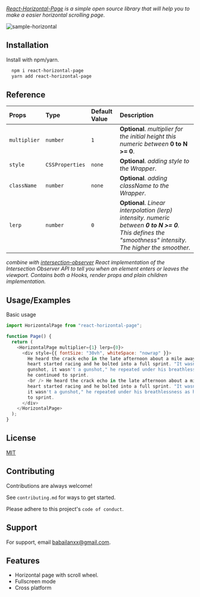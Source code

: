 _[React-Horizontal-Page](https://www.npmjs.com/package/react-horizontal-page) is a simple open source library that will help you to make a easier horizontal scrolling page._

![sample-horizontal](https://user-images.githubusercontent.com/83863770/176731112-16fd3f1a-cae8-489f-8fbe-a20609fc5742.gif)

## Installation

Install with npm/yarn.

```bash
  npm i react-horizontal-page
  yarn add react-horizontal-page
```

## Reference

| Props        | Type            | Default Value | Description                                                                                                                                               |
| :----------- | :-------------- | :------------ | :-------------------------------------------------------------------------------------------------------------------------------------------------------- |
| `multiplier` | `number`        | `1`           | **Optional**. _multiplier for the initial height this numeric between_ **0 to N >= 0**.                                                                   |
| `style`      | `CSSProperties` | `none`        | **Optional**. _adding style to the Wrapper_.                                                                                                              |
| `className`  | `number`        | `none`        | **Optional**. _adding className to the Wrapper_.                                                                                                          |
| `lerp`       | `number`        | `0`           | **Optional**. _Linear interpolation (lerp) intensity. numeric between **0 to N >= 0**. This defines the "smoothness" intensity. The higher the smoother._ |

_combine with [intersection-observer](https://www.npmjs.com/package/react-intersection-observer) React implementation of the Intersection Observer API to tell you when an element enters or leaves the viewport. Contains both a Hooks, render props and plain children implementation._

## Usage/Examples

Basic usage

```javascript
import HorizontalPage from "react-horizontal-page";

function Page() {
  return (
    <HorizontalPage multiplier={1} lerp={0}>
      <div style={{ fontSize: "30vh", whiteSpace: "nowrap" }}>
        He heard the crack echo in the late afternoon about a mile away. His
        heart started racing and he bolted into a full sprint. "It wasn't a
        gunshot, it wasn't a gunshot," he repeated under his breathlessness as
        he continued to sprint.
        <br /> He heard the crack echo in the late afternoon about a mile away. His
        heart started racing and he bolted into a full sprint. "It wasn't a gunshot,
        it wasn't a gunshot," he repeated under his breathlessness as he continued
        to sprint.
      </div>
    </HorizontalPage>
  );
}
```

## License

[MIT](https://github.com/Horizontal-Page/react-horizontal-page/blob/master/LICENSE)

## Contributing

Contributions are always welcome!

See `contributing.md` for ways to get started.

Please adhere to this project's `code of conduct`.

## Support

For support, email babailanxx@gmail.com.

## Features

- Horizontal page with scroll wheel.
- Fullscreen mode
- Cross platform
